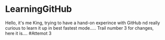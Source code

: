 # LearningGitHub
Hello, it's me King, trying to have a hand-on experince with GitHub nd really curious to learn it up in best fastest mode.....
Trail number 3 for changes, here it is....
#Attemot 3
